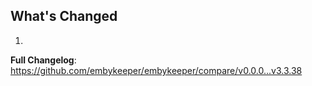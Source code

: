## What's Changed

1.

**Full Changelog**: https://github.com/embykeeper/embykeeper/compare/v0.0.0...v3.3.38
